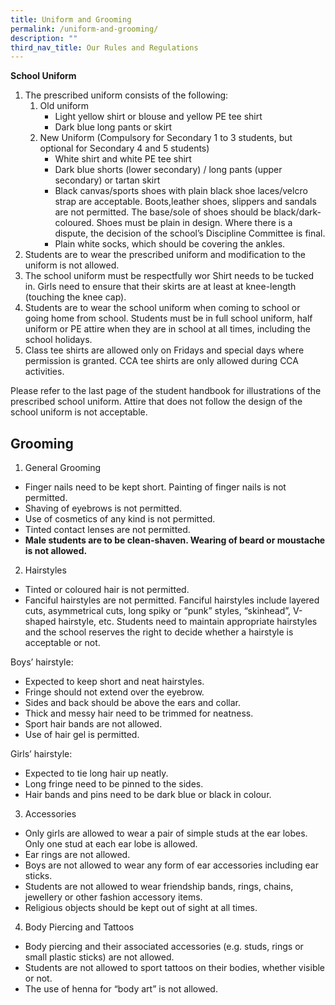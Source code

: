 ```yaml
---
title: Uniform and Grooming
permalink: /uniform-and-grooming/
description: ""
third_nav_title: Our Rules and Regulations
---
```

**School Uniform**

1.  The prescribed uniform consists of the following:
    1.  Old uniform
        *   Light yellow shirt or blouse and yellow PE tee shirt
        *   Dark blue long pants or skirt
    2.  New Uniform (Compulsory for Secondary 1 to 3 students, but optional for Secondary 4 and 5 students)
        *   White shirt and white PE tee shirt
        *   Dark blue shorts (lower secondary) / long pants (upper secondary) or tartan skirt
        *   Black canvas/sports shoes with plain black shoe laces/velcro strap are acceptable. Boots,leather shoes, slippers and sandals are not permitted. The base/sole of shoes should be black/dark-coloured. Shoes must be plain in design. Where there is a dispute, the decision of the school’s Discipline Committee is final.
        *   Plain white socks, which should be covering the ankles.
2.  Students are to wear the prescribed uniform and modification to the uniform is not allowed. 
3.  The school uniform must be respectfully wor Shirt needs to be tucked in. Girls need to ensure that their skirts are at least at knee-length (touching the knee cap).
4.  Students are to wear the school uniform when coming to school or going home from school. Students must be in full school uniform, half uniform or PE attire when they are in school at all times, including the school holidays.
5.  Class tee shirts are allowed only on Fridays and special days where permission is granted. CCA tee shirts are only allowed during CCA activities.

Please refer to the last page of the student handbook for illustrations of the prescribed school uniform. Attire that does not follow the design of the school uniform is not acceptable.

Grooming
--------

1.  General Grooming

*   Finger nails need to be kept short. Painting of finger nails is not permitted.
*   Shaving of eyebrows is not permitted.
*   Use of cosmetics of any kind is not permitted.
*   Tinted contact lenses are not permitted.
*   **Male students are to be clean-shaven. Wearing of beard or moustache is not allowed.**

2.  Hairstyles

*   Tinted or coloured hair is not permitted.
*   Fanciful hairstyles are not permitted. Fanciful hairstyles include layered cuts, asymmetrical cuts, long spiky or “punk” styles, “skinhead”, V-shaped hairstyle, etc. Students need to maintain appropriate hairstyles and the school reserves the right to decide whether a hairstyle is acceptable or not.

Boys’ hairstyle:

*   Expected to keep short and neat hairstyles.
*   Fringe should not extend over the eyebrow.
*   Sides and back should be above the ears and collar.
*   Thick and messy hair need to be trimmed for neatness.
*   Sport hair bands are not allowed.
*   Use of hair gel is permitted.

Girls’ hairstyle:

*   Expected to tie long hair up neatly.
*   Long fringe need to be pinned to the sides.
*   Hair bands and pins need to be dark blue or black in colour.

3.  Accessories

*   Only girls are allowed to wear a pair of simple studs at the ear lobes. Only one stud at each ear lobe is allowed.
*   Ear rings are not allowed.
*   Boys are not allowed to wear any form of ear accessories including ear sticks.
*   Students are not allowed to wear friendship bands, rings, chains, jewellery or other fashion accessory items.
*   Religious objects should be kept out of sight at all times.

4.  Body Piercing and Tattoos

*   Body piercing and their associated accessories (e.g. studs, rings or small plastic sticks) are not allowed.
*   Students are not allowed to sport tattoos on their bodies, whether visible or not.
*   The use of henna for “body art” is not allowed.